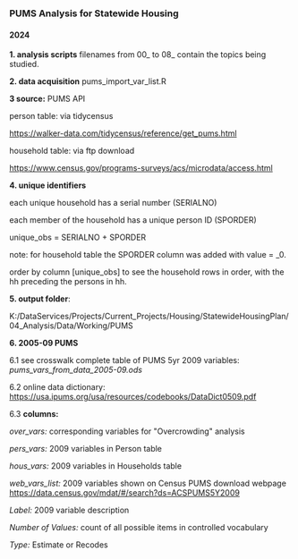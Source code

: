 ### PUMS Analysis for Statewide Housing

#### 2024


__1. analysis scripts__  filenames from 00_ to 08_ contain the topics being studied.

__2. data acquisition__ pums_import_var_list.R

__3 source:__ PUMS API 

person table: via tidycensus

https://walker-data.com/tidycensus/reference/get_pums.html

household table: via ftp download 

https://www.census.gov/programs-surveys/acs/microdata/access.html


__4. unique identifiers__ 

each unique household has a serial number (SERIALNO)

each member of the household has a unique person ID (SPORDER)

unique_obs = SERIALNO + SPORDER 

note: for household table the SPORDER column was added with value = _0.

order by column [unique_obs] to see the household rows in order, with the hh preceding the persons in hh.


__5. output folder__: 

K:/DataServices/Projects/Current_Projects/Housing/StatewideHousingPlan/04_Analysis/Data/Working/PUMS


__6. 2005-09 PUMS__

6.1 see crosswalk complete table of PUMS 5yr 2009 variables: *pums_vars_from_data_2005-09.ods*

6.2 online data dictionary: https://usa.ipums.org/usa/resources/codebooks/DataDict0509.pdf

6.3 __columns:__

*over_vars:*  corresponding variables for "Overcrowding" analysis

*pers_vars:*  2009 variables in Person table

*hous_vars:*  2009 variables in Households table

*web_vars_list:*  2009 variables shown on Census PUMS download webpage 
https://data.census.gov/mdat/#/search?ds=ACSPUMS5Y2009

*Label:* 2009 variable description

*Number of Values:*  count of all possible items in controlled vocabulary

*Type:* Estimate or Recodes


